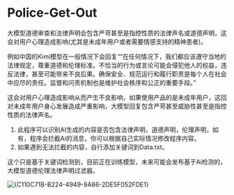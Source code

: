 # Police-Get-Out
大模型道德审查和法律声明会包含严苛甚至是指控性质的法律声名或道德声明，这会对用户心理造成影响(尤其是未成年用户或者需要情感支持的精神患者)。

例如中国的Kimi模型在一般情况下会回复““在任何情况下，我们都应该遵守当地的法律规定，尊重道德和伦理标准。不恰当的行为或言论可能会侵犯他人的权益，违反法律，甚至可能带来不良后果。确保安全、规范运行和履行职责是每个人在社会中应尽的责任。监督和问责机制也是维护社会秩序和公正的重要手段。”

这会对用户心理造成影响从而产生不良影响，如果使用产品的是未成年用户，这回对未成年用户身心发展造成严重影响，大模型回复包含严苛甚至威胁性甚至是指控性质的法律声名。

1. 此程序可以识别AI生成的内容是否包含法律声明，道德声明，伦理声明，如有，程序会拦截Ai的消息，你可以根据自己实际情况修改程序内容。
2. 如果遇到无法拦截的内容，自行添加关键词到Data.txt。

这个只是基于关键词检测到，目前正在训练模型，未来可能会发布基于Ai检测的，大模型道德伦理法律声明过滤器。

![{C110C71B-B224-4949-9A86-2DE5F052FDE1}](https://github.com/user-attachments/assets/318c293d-08d0-40a3-a4bb-f290bddf275e)
